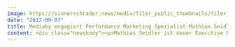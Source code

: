```yaml
---
image: https://sinnerschrader.news/media/filer_public_thumbnails/filer_public/47/48/4748d12c-fe9b-424e-b1b0-e251df9523f5/seidler.jpg__480x288_q85_crop_subsampling-2_upscale.jpg
date: "2012-09-07"
title: Mediaby engagiert Performance Marketing Spezialist Mathias Seidler
content: <div class="newsbody"><p>Mathias Seidler ist neuer Executive Director Media bei Mediaby und ab sofort zuständig für den umfangreichen Ausbau des Performance orientierten Display Advertising Geschäfts. Durch den Neuzugang unterstreicht die auf Data Driven Relationships spezialisierte Online Mediaagentur ihr bewährtes Leistungsversprechen&#58; Die effiziente Steigerung der Performance und Reichweite mittels Display Advertising – ohne Streuverluste. “Mathias Seidler ist seit 12 Jahren – sowohl strategisch als auch operativ – im Performance orientierten Onlinegeschäft tätig. Sein Know-how einzigartig. Ich freue mich sehr, dass wir einen so hochkarätigen Spezialisten gewinnen konnten und unsere Kunden davon profitieren werden”, kommentiert Karin Libowitzky, Geschäftsführerin der Mediaby, den Neuzugang. Der gebürtige Hamburger wird aus dem Performance Gedanken heraus die Marketing Intelligence Infrastruktur deutlich ausbauen und die Marktpositionierung von  Mediaby als starker Partner in allen marketingstrategisch relevanten Digitaldisziplinen untermauern.</p><p>Der 42-Jährige war die letzten zwei Jahre geschäftsführender Gesellschafter der Digital Response, wo er ein- und mehrstufige Performance Marketing Kampagnen mit dem Fokus auf Registrierung und Profiling von User-Daten, leitete. Zuvor verantwortete er über vier Jahre bei der net&#58;dialogs GmbH den Performance Marketing Bereich innerhalb der AdLink-Group.</p><p><strong>Über Mediaby</strong><br/>Mediaby ist ein auf Performance Media Dienstleistungen spezialisiertes Tochterunternehmen der SinnerSchrader-Gruppe mit dem Schwerpunkt profilbasierter Online Werbung. Die netzwerkunabhängige Online Mediaagentur bietet individuelle Targeting Lösungen für ein intelligentes und effizientes Display-Advertising auf dem Erfolgsniveau bestehender Performance-Kanäle. Basierend auf marktführender Adserving-Technologie werden Zielgruppen verhaltensorientiert profiliert und individuell wiederbeworben. Die Vernetzung von Onsite- und Offsite-Kommunikation stellt ein zentrales Element bei Planung, Tracking und Optimierung im reichweitenstarken Performance-Netzwerk dar. Das Mediaby-Portfolio umfasst u.a. Media Consulting, Cross-Channel Steuerung von Online Marketing Kampagnen sowie Onsite-/ Offsite Profiling- und Targetinglösungen.</p></div>
---
```

